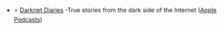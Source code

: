 
* ⭐️ [Darknet Diaries](https://darknetdiaries.com) -True stories from the dark side of the Internet ([Apple Podcasts](https://podcasts.apple.com/ch/podcast/darknet-diaries/id1296350485))
